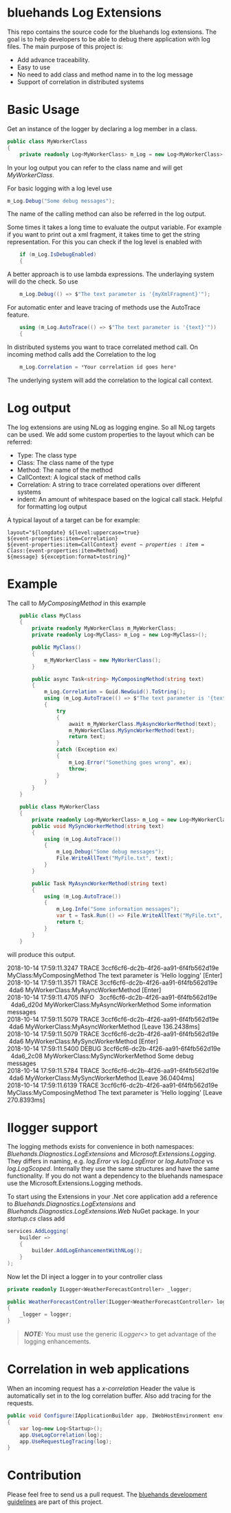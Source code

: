 # bluehands Log Extensions
This repo contains the source code for the bluehands log extensions. The goal is to help developers to be able to debug there application with log files. The main purpose of this project is:
* Add advance traceability. 
* Easy to use
* No need to add class and method name in to the log message
* Support of correlation in distributed systems

# Basic Usage

Get an instance of the logger by declaring a log member in a class.

```csharp
public class MyWorkerClass
{
    private readonly Log<MyWorkerClass> m_Log = new Log<MyWorkerClass>();
```
In your log output you can refer to the class name and will get *MyWorkerClass*. 

For basic logging with a log level use 
```csharp
m_Log.Debug("Some debug messages");
```
The name of the calling method can also be referred in the log output.

Some times it takes a long time to evaluate the output variable. For example if you want to print out a xml fragment, it takes time to get the string representation. For this you can check if the log level is enabled with
```csharp
    if (m_Log.IsDebugEnabled)
    {
 ```
A better approach is to use lambda expressions. The underlaying system will do the check. So use
```csharp
    m_Log.Debug(() => $"The text parameter is '{myXmlFragment}'");
```
For automatic enter and leave tracing of methods use the AutoTrace feature.
```csharp
    using (m_Log.AutoTrace(() => $"The text parameter is '{text}'"))
    {
```
In distributed systems you want to trace correlated method call. On incoming method calls add the Correlation to the log
```csharp
    m_Log.Correlation = *Your correlation id goes here* 
```
The underlying system will add the correlation to the logical call context.

# Log output
The log extensions are using NLog as logging engine. So all NLog targets can be used. We add some custom properties to the layout which can be referred:
* Type: The class type
* Class: The class name of the type
* Method: The name of the method
* CallContext: A logical stack of method calls
* Correlation: A string to trace correlated operations over different systems
* indent: An amount of whitespace based on the logical call stack. Helpful for formatting log output

A typical layout of a target can be for example:

<code>layout="${longdate} ${level:uppercase=true}  ${event-properties:item=Correlation} ${event-properties:item=CallContext} ${event-properties:item=Class}:${event-properties:item=Method} ${message} ${exception:format=tostring}"</code>

# Example
The call to *MyComposingMethod* in this example 
```csharp
    public class MyClass
    {
        private readonly MyWorkerClass m_MyWorkerClass;
        private readonly Log<MyClass> m_Log = new Log<MyClass>();

        public MyClass()
        {
            m_MyWorkerClass = new MyWorkerClass();
        }

        public async Task<string> MyComposingMethod(string text)
        {
            m_Log.Correlation = Guid.NewGuid().ToString();
            using (m_Log.AutoTrace(() => $"The text parameter is '{text}'"))
            {
                try
                {
                    await m_MyWorkerClass.MyAsyncWorkerMethod(text);
                    m_MyWorkerClass.MySyncWorkerMethod(text);
                    return text;
                }
                catch (Exception ex)
                {
                    m_Log.Error("Something goes wrong", ex);
                    throw;
                }
            }
        }
    }

    public class MyWorkerClass
    {
        private readonly Log<MyWorkerClass> m_Log = new Log<MyWorkerClass>();
        public void MySyncWorkerMethod(string text)
        {
            using (m_Log.AutoTrace())
            {
                m_Log.Debug("Some debug messages");
                File.WriteAllText("MyFile.txt", text);
            }
        }

        public Task MyAsyncWorkerMethod(string text)
        {
            using (m_Log.AutoTrace())
            {
                m_Log.Info("Some information messages");
                var t = Task.Run(() => File.WriteAllText("MyFile.txt", text));
                return t;
            }
        }
    }
```
will produce this output.

2018-10-14 17:59:11.3247 TRACE  3ccf6cf6-dc2b-4f26-aa91-6f4fb562d19e MyClass:MyComposingMethod The text parameter is 'Hello logging' [Enter]<br> 
2018-10-14 17:59:11.3571 TRACE  3ccf6cf6-dc2b-4f26-aa91-6f4fb562d19e &nbsp;4da6 MyWorkerClass:MyAsyncWorkerMethod  [Enter]<br> 
2018-10-14 17:59:11.4705 INFO&nbsp;&nbsp;  3ccf6cf6-dc2b-4f26-aa91-6f4fb562d19e &nbsp;&nbsp;4da6_d20d MyWorkerClass:MyAsyncWorkerMethod Some information messages<br> 
2018-10-14 17:59:11.5079 TRACE  3ccf6cf6-dc2b-4f26-aa91-6f4fb562d19e &nbsp;4da6 MyWorkerClass:MyAsyncWorkerMethod  [Leave 136.2438ms]<br> 
2018-10-14 17:59:11.5079 TRACE  3ccf6cf6-dc2b-4f26-aa91-6f4fb562d19e &nbsp;4da6 MyWorkerClass:MySyncWorkerMethod  [Enter]<br> 
2018-10-14 17:59:11.5400 DEBUG  3ccf6cf6-dc2b-4f26-aa91-6f4fb562d19e &nbsp;&nbsp;4da6_2c08 MyWorkerClass:MySyncWorkerMethod Some debug messages<br> 
2018-10-14 17:59:11.5784 TRACE  3ccf6cf6-dc2b-4f26-aa91-6f4fb562d19e &nbsp;4da6 MyWorkerClass:MySyncWorkerMethod  [Leave 36.0404ms]<br> 
2018-10-14 17:59:11.6139 TRACE  3ccf6cf6-dc2b-4f26-aa91-6f4fb562d19e MyClass:MyComposingMethod The text parameter is 'Hello logging' [Leave 270.8393ms]<br> 

# Ilogger support

The logging methods exists for convenience in both namespaces: *Bluehands.Diagnostics.LogExtensions* and *Microsoft.Extensions.Logging*. They differs in naming, e.g. *log.Error* vs *log.LogError* or *log.AutoTrace* vs *log.LogScoped*. Internally they use the same structures and have the same functionality. If you do not want a dependency to the bluehands namespace use the Microsoft.Extensions.Logging methods.

To start using the Extensions in your .Net core application add a reference to *Bluehands.Diagnostics.LogExtensions* and *Bluehands.Diagnostics.LogExtensions.Web* NuGet package. In your *startup.cs* class add 

```csharp
services.AddLogging(
    builder =>
    {
        builder.AddLogEnhancementWithNLog();  
    }
);
```

Now let the DI inject a logger in to your controller class

```csharp
private readonly ILogger<WeatherForecastController> _logger;

public WeatherForecastController(ILogger<WeatherForecastController> logger)
{
    _logger = logger;
}
```

> **_NOTE:_** You must use the generic *ILogger<>* to get advantage of the logging enhancements.

# Correlation in web applications

When an incoming request has a *x-correlation* Header the value is automatically set in to the log correlation buffer. Also add tracing for the requests.

```csharp
public void Configure(IApplicationBuilder app, IWebHostEnvironment env)
{
    var log=new Log<Startup>();
    app.UseLogCorrelation(log);
    app.UseRequestLogTracing(log);
}
```

# Contribution
Please feel free to send us a pull request. The [bluehands development guidelines](https://github.com/bluehands/development-guidelines) are part of this project.